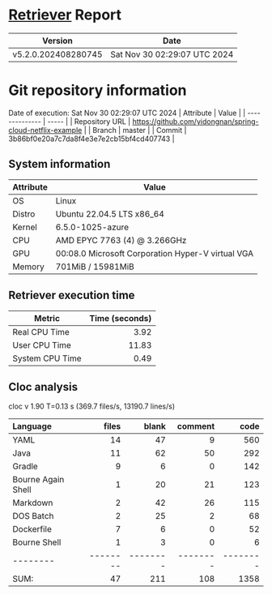 # [Retriever](https://github.com/PalladioSimulator/Palladio-ReverseEngineering-Retriever) Report
| Version | Date |
| ------- | ---- |
| v5.2.0.202408280745 | Sat Nov 30 02:29:07 UTC 2024 |

# Git repository information
Date of execution: Sat Nov 30 02:29:07 UTC 2024
|    Attribute   | Value |
| -------------- | ----- |
| Repository URL | https://github.com/yidongnan/spring-cloud-netflix-example |
| Branch         | master |
| Commit         | 3b86bf0e20a7c7da8f4e3e7e2cb15bf4cd407743 |


## System information
| Attribute | Value |
| --------- | ----- |
| OS | Linux  |
| Distro | Ubuntu 22.04.5 LTS x86_64  |
| Kernel | 6.5.0-1025-azure  |
| CPU | AMD EPYC 7763 (4) @ 3.266GHz  |
| GPU | 00:08.0 Microsoft Corporation Hyper-V virtual VGA  |
| Memory | 701MiB / 15981MiB  |

## Retriever execution time
| Metric | Time (seconds) |
| --- | ---: |
| Real CPU Time | 3.92 |
| User CPU Time | 11.83 |
| System CPU Time | 0.49 |
<!--
Explainations:
- __Real CPU Time__: actual time the command has run (can be less than total time spent in user and system mode for multi-threaded processes)
- __User CPU Time__: time the command has spent running in user mode
- __System CPU Time__: time the command has spent running in system or kernel mode
-->

## Cloc analysis
cloc v 1.90  T=0.13 s (369.7 files/s, 13190.7 lines/s)

Language|files|blank|comment|code
:-------|-------:|-------:|-------:|-------:
YAML|14|47|9|560
Java|11|62|50|292
Gradle|9|6|0|142
Bourne Again Shell|1|20|21|123
Markdown|2|42|26|115
DOS Batch|2|25|2|68
Dockerfile|7|6|0|52
Bourne Shell|1|3|0|6
--------|--------|--------|--------|--------
SUM:|47|211|108|1358
